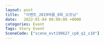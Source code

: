 ```yaml
---
layout: post
title:  "이벤트_2019여름_0화_오프닝"
date:   2022-01-04 00:00:00 +0000
categories: Event
Tags: Story Event
SceneCode: ["scene_evt190627_cp0_q1_s10"]
---
```

